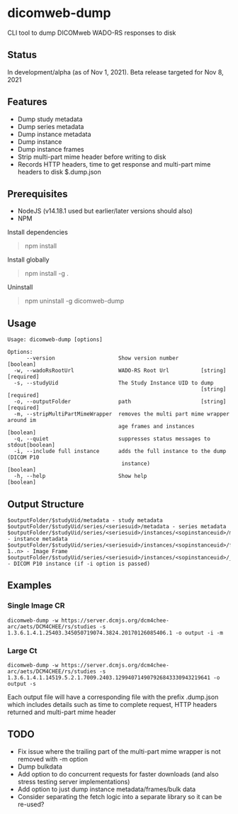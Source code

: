 # dicomweb-dump
CLI tool to dump DICOMweb WADO-RS responses to disk

## Status

In development/alpha (as of Nov 1, 2021).  Beta release targeted for Nov 8, 2021

## Features
* Dump study metadata
* Dump series metadata
* Dump instance metadata
* Dump instance
* Dump instance frames
* Strip multi-part mime header before writing to disk
* Records HTTP headers, time to get response and multi-part mime headers to disk $.dump.json

## Prerequisites

* NodeJS (v14.18.1 used but earlier/later versions should also)
* NPM

Install dependencies

> npm install

Install globally

> npm install -g .

Uninstall

> npm uninstall -g dicomweb-dump

## Usage

```
Usage: dicomweb-dump [options]

Options:
      --version                    Show version number                 [boolean]
  -w, --wadoRsRootUrl              WADO-RS Root Url          [string] [required]
  -s, --studyUid                   The Study Instance UID to dump
                                                             [string] [required]
  -o, --outputFolder               path                      [string] [required]
  -m, --stripMultiPartMimeWrapper  removes the multi part mime wrapper around im
                                   age frames and instances            [boolean]
  -q, --quiet                      suppresses status messages to stdout[boolean]
  -i, --include full instance      adds the full instance to the dump (DICOM P10
                                    instance)                          [boolean]
  -h, --help                       Show help                           [boolean]  
```

## Output Structure

```
$outputFolder/$studyUid/metadata - study metadata
$outputFolder/$studyUid/series/<seriesuid>/metadata - series metadata
$outputFolder/$studyUid/series/<seriesuid>/instances/<sopinstanceuid>/metadata - instance metadata
$outputFolder/$studyUid/series/<seriesuid>/instances/<sopinstanceuid>/frames/<frames 1..n> - Image Frame
$outputFolder/$studyUid/series/<seriesuid>/instances/<sopinstanceuid>/_/<sopinstanceuid> - DICOM P10 instance (if -i option is passed)
```
## Examples

### Single Image CR
```
dicomweb-dump -w https://server.dcmjs.org/dcm4chee-arc/aets/DCM4CHEE/rs/studies -s 1.3.6.1.4.1.25403.345050719074.3824.20170126085406.1 -o output -i -m
```

### Large Ct
```
dicomweb-dump -w https://server.dcmjs.org/dcm4chee-arc/aets/DCM4CHEE/rs/studies -s 1.3.6.1.4.1.14519.5.2.1.7009.2403.129940714907926843330943219641 -o output -s
```

Each output file will have a corresponding file with the prefix .dump.json which includes details such as
time to complete request, HTTP headers returned and multi-part mime header

## TODO

* Fix issue where the trailing part of the multi-part mime wrapper is not removed with -m option
* Dump bulkdata
* Add option to do concurrent requests for faster downloads (and also stress testing server implementations)
* Add option to just dump instance metadata/frames/bulk data
* Consider separating the fetch logic into a separate library so it can be re-used?